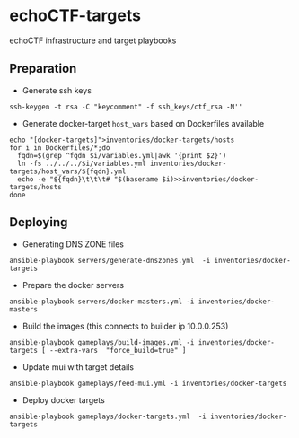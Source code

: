 # echoCTF-targets
echoCTF infrastructure and target playbooks

## Preparation
* Generate ssh keys
```
ssh-keygen -t rsa -C "keycomment" -f ssh_keys/ctf_rsa -N''
```

* Generate docker-target `host_vars` based on Dockerfiles available
```
echo "[docker-targets]">inventories/docker-targets/hosts
for i in Dockerfiles/*;do
  fqdn=$(grep ^fqdn $i/variables.yml|awk '{print $2}')
  ln -fs ../../../$i/variables.yml inventories/docker-targets/host_vars/${fqdn}.yml
  echo -e "${fqdn}\t\t\t# "$(basename $i)>>inventories/docker-targets/hosts
done
```

## Deploying
* Generating DNS ZONE files
```
ansible-playbook servers/generate-dnszones.yml  -i inventories/docker-targets
```

* Prepare the docker servers
```
ansible-playbook servers/docker-masters.yml -i inventories/docker-masters
```

* Build the images (this connects to builder ip 10.0.0.253)
```
ansible-playbook gameplays/build-images.yml -i inventories/docker-targets [ --extra-vars  "force_build=true" ]
```

* Update mui with target details
```
ansible-playbook gameplays/feed-mui.yml -i inventories/docker-targets
```

* Deploy docker targets
```
ansible-playbook gameplays/docker-targets.yml  -i inventories/docker-targets
```
